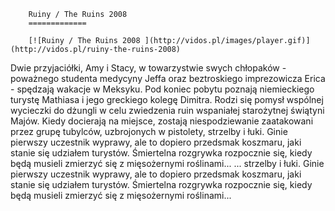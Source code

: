 
        Ruiny / The Ruins 2008 
        =============
        
        [![Ruiny / The Ruins 2008 ](http://vidos.pl/images/player.gif)](http://vidos.pl/ruiny-the-ruins-2008)
        
        
 Dwie przyjaciółki, Amy i Stacy, w towarzystwie swych chłopaków - poważnego studenta medycyny Jeffa oraz beztroskiego imprezowicza Erica - spędzają wakacje w Meksyku. Pod koniec pobytu poznają niemieckiego turystę Mathiasa i jego greckiego kolegę Dimitra. Rodzi się pomysł wspólnej wycieczki do dżungli w celu zwiedzenia ruin wspaniałej starożytnej świątyni Majów. Kiedy docierają na miejsce, zostają niespodziewanie zaatakowani przez grupę tubylców, uzbrojonych w pistolety, strzelby i łuki. Ginie pierwszy uczestnik wyprawy, ale to dopiero przedsmak koszmaru, jaki stanie się udziałem turystów. Śmiertelna rozgrywka rozpocznie się, kiedy będą musieli zmierzyć się z mięsożernymi roślinami...  ... strzelby i łuki. Ginie pierwszy uczestnik wyprawy, ale to dopiero przedsmak koszmaru, jaki stanie się udziałem turystów. Śmiertelna rozgrywka rozpocznie się, kiedy będą musieli zmierzyć się z mięsożernymi roślinami...
    